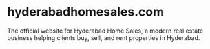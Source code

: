 # hyderabadhomesales.com
The official website for Hyderabad Home Sales, a modern real estate business helping clients buy, sell, and rent properties in Hyderabad.
